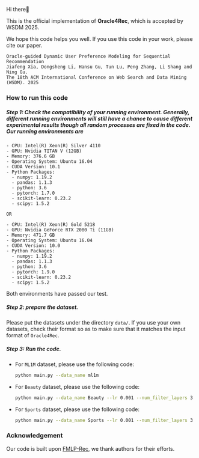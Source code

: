 Hi there👋

This is the official implementation of **Oracle4Rec**, which is accepted by WSDM 2025.

We hope this code helps you well. If you use this code in your work, please cite our paper.

```
Oracle-guided Dynamic User Preference Modeling for Sequential Recommendation
Jiafeng Xia, Dongsheng Li, Hansu Gu, Tun Lu, Peng Zhang, Li Shang and Ning Gu.
The 18th ACM International Conference on Web Search and Data Mining (WSDM). 2025
```



### How to run this code

##### Step 1: Check the compatibility of your running environment. Generally, different running environments will still have a chance to cause different experimental results though all random processes are fixed in the code. Our running environments are

```
- CPU: Intel(R) Xeon(R) Silver 4110
- GPU: Nvidia TITAN V (12GB)
- Memory: 376.6 GB
- Operating System: Ubuntu 16.04
- CUDA Version: 10.1
- Python Packages:
  - numpy: 1.19.2
  - pandas: 1.1.3
  - python: 3.6
  - pytorch: 1.7.0
  - scikit-learn: 0.23.2
  - scipy: 1.5.2
  
OR

- CPU: Intel(R) Xeon(R) Gold 5218
- GPU: Nvidia GeForce RTX 2080 Ti (11GB)
- Memory: 471.7 GB
- Operating System: Ubuntu 16.04
- CUDA Version: 10.0
- Python Packages:
  - numpy: 1.19.2
  - pandas: 1.1.3
  - python: 3.6
  - pytorch: 1.9.0
  - scikit-learn: 0.23.2
  - scipy: 1.5.2
```

Both environments have passed our test.



##### Step 2: prepare the dataset.

Please put the datasets under the directory `data/`. If you use your own datasets, check their format so as to make sure that it matches the input format of `Oracle4Rec`.



##### Step 3: Run the code.

* For `ML1M` dataset, please use the following code:

  ```sh
  python main.py --data_name ml1m
  ```

* For `Beauty` dataset, please use the following code:

  ```sh
  python main.py --data_name Beauty --lr 0.001 --num_filter_layers 3 --alpha 0.005 --hidden_size 128 --num_hidden_layers 3 --decay_factor 0.05 --ratio 0.75
  ```


* For ```Sports``` dataset, please use the following code:

  ```sh
  python main.py --data_name Sports --lr 0.001 --num_filter_layers 3 --alpha 0.01 --hidden_size 128 --num_hidden_layers 3 --decay_factor 0.05 --ratio 0.75
  ```

  

### Acknowledgement

Our code is built upon [FMLP-Rec](https://github.com/Woeee/FMLP-Rec), we thank authors for their efforts.
